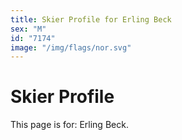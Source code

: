 ```yaml
---
title: Skier Profile for Erling Beck
sex: "M"
id: "7174"
image: "/img/flags/nor.svg" 
---
```


# Skier Profile

This page is for: Erling Beck.
    